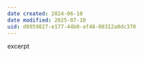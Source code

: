 ```yaml
---
date created: 2024-06-10
date modified: 2025-07-10
uid: d0959827-e177-44b0-af48-08312a0dc370
---
```


excerpt

<!-- more -->
